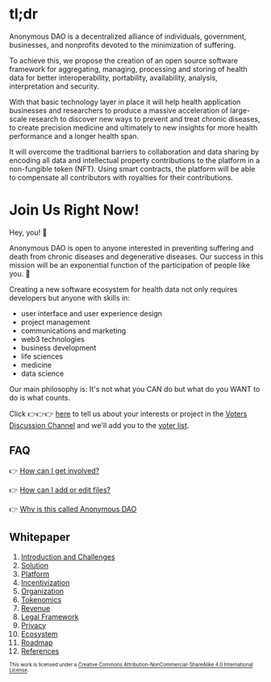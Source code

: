# tl;dr

Anonymous DAO is a decentralized alliance of individuals, government, businesses, and nonprofits devoted to the
minimization of suffering.

To achieve this, we propose the creation of an open source software framework for aggregating, managing, processing and storing of health data for better interoperability, portability, availability, analysis, interpretation and security.

With that basic technology layer in place it will help health application businesses and researchers to produce a massive acceleration of large-scale research to discover new ways to prevent and treat chronic diseases, to create precision medicine and ultimately to new insights for more health performance and a longer health span.

It will overcome the traditional barriers to collaboration and data sharing by encoding all data and intellectual property contributions to the platform in a non-fungible token (NFT). Using smart contracts, the platform will be able to compensate all contributors with royalties for their contributions.

# Join Us Right Now!

Hey, you! 👀

Anonymous DAO is open to anyone interested in preventing suffering and death from chronic diseases and degenerative diseases. Our success in
this mission will be an exponential function of the participation of people like you. 🚀

Creating a new software ecosystem for health data not only requires developers but anyone with skills in:
- user interface and user experience design
- project management
- communications and marketing
- web3 technologies
- business development
- life sciences
- medicine
- data science

Our main philosophy is: It's not what you CAN do but what do you WANT to do is what counts.

Click 👉👉👉 [here](https://github.com/anonymous-dao/draft-whitepaper/discussions/new?category=voters) to tell us about your
interests or project in the [Voters Discussion Channel](https://github.com/anonymous-dao/draft-whitepaper/discussions/categories/voters) and we'll add you to the [voter list](voting.md).

## FAQ

👉 [How can I get involved?](https://github.com/anonymous-dao/draft-whitepaper#how-to-get-started)

👉 [How can I add or edit files?](./how-to/edit-files-in-the-browser.md)

👉 [Why is this called Anonymous DAO](./proposals/name-tagline-token-name-logo-proposals.md)


## Whitepaper
1. [Introduction and Challenges](constitution/1-introduction-and-challenges.md)
2. [Solution](constitution/2-solution.md)
3. [Platform](constitution/3-platform.md)
4. [Incentivization](constitution/4-incentivization.md)
5. [Organization](constitution/5-organization.md)
6. [Tokenomics](constitution/6-tokenomics.md)
7. [Revenue](constitution/7-revenue.md)
8. [Legal Framework](constitution/8-legal-framework.md)
9. [Privacy](constitution/9-privacy.md)
10. [Ecosystem](constitution/10-ecosystem.md)
11. [Roadmap](constitution/11-roadmap.md)
11. [References](constitution/12-references.md)



<sub><sub>
This work is licensed under a <a rel="license" href="http://creativecommons.org/licenses/by-nc-sa/4.0/">Creative Commons Attribution-NonCommercial-ShareAlike 4.0 International License</a>.
</sub></sub>
